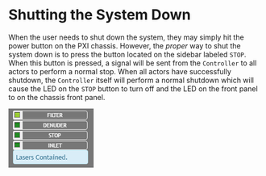 # Shutting the System Down
When the user needs to shut down the system, they may simply hit the power button on the PXI chassis.  However, the *proper* way to shut the system down is to press the button located on the sidebar labeled ``STOP``.  When this button is pressed, a signal will be sent from the ``Controller`` to all actors to perform a normal stop.  When all actors have successfully shutdown, the ``Controller`` itself will perform a normal shutdown which will cause the LED on the ``STOP`` button to turn off and the LED on the front panel to on the chassis front panel.

![EXSCALABAR Sidebar](sidebar.png)


